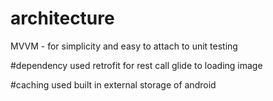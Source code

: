 # architecture
MVVM - for simplicity and easy to attach to unit testing

#dependency used
retrofit for rest call
glide to loading image

#caching used
built in external storage of android
